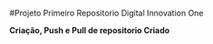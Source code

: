 #Projeto Primeiro Repositorio Digital Innovation One

**Criação, Push e Pull de repositorio Criado**